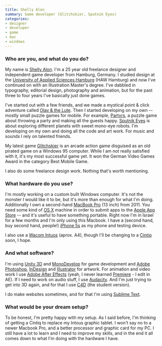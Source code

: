 ```yaml
---
title: Shelly Alon
summary: Game developer (Glitchskier, Sputnik Eyes)
categories:
- designer
- developer
- game
- mac
- windows
---
```


### Who are you, and what do you do?

My name is [Shelly Alon](http://www.twitter.com/shellyalon "Shelly's Twitter account."). I'm a 25 year old freelance designer and independent game developer from Hamburg, Germany. I studied design at the [University of Applied Sciences Hamburg](http://www.design.haw-hamburg.de/home/das-department-design/ "The design department of the University of Applied Sciences in Hamburg.") (HAW Hamburg) and now I've continued on with an Illustration Master's degree. I've dabbled in typography, editorial design, photography and animation, but for the past three to four years I've basically just done games.

I've started out with a few friends, and we made a mystical point & click adventure called [Olav & the Lute][olav-and-the-lute]. Then I started developing on my own -- mostly small puzzle games for mobile. For example, [Partyrs][], a puzzle game about throwing a party and making all the guests happy. [Sputnik Eyes][sputnik-eyes-ios] is about exploring different planets with sweet mono-eye robots. I'm developing on my own and doing all the code and art work. For music and sounds I rely on talented friends.

My latest game [Glitchskier][] is an arcade action game disguised as an old pirated game on a Windows 95 computer. While I am not really satisfied with it, it's my most successful game yet. It won the German Video Games Award in the category Best Mobile Game.

I also do some freelance design work. Nothing that's worth mentioning.

### What hardware do you use?

I'm mostly working on a custom built Windows computer. It's not the monster I would like it to be, but it's more than enough for what I'm doing. Additionally I own a second-hand [MacBook Pro][macbook-pro] (13 inch) from 2011. You need some kind of [OS X][macos] machine in order to submit apps to the [Apple App Store][app-store] -- and it's useful to have something portable. Right now I'm in Israel for a few months and I'm only using this Macbook. I have a (second hand, buy second hand, people!) [iPhone 5s][iphone-5s] as my phone and testing device.

I also use a [Wacom Intuos][intuos] (aprox. A4), though I'll be changing to a [Cintiq][] soon, I hope.

### And what software?

I'm using [Unity 3D][unity] and [MonoDevelop][] for game development and [Adobe Photoshop][photoshop], [InDesign][] and [Illustrator][] for artwork. For animation and video work I use [Adobe After Effects][after-effects] (yeah, I never learned [Premiere][] - I edit in AE). If I need to work on audio stuff, I use [Audacity][]. And I'm just trying to get into 3D again, and for that I use [C4D][cinema-4d] (the student version).

I do make websites sometimes, and for that I'm using [Sublime Text][sublime-text].

### What would be your dream setup?

To be honest, I'm pretty happy with my setup. As I said before, I'm thinking of getting a Cintiq to replace my Intous graphic tablet. I won't say no to a newer Macbook Pro, and a better processor and graphic card for my PC. I still have a lot to learn and I need to improve my skills, and in the end it all comes down to what I'm doing with the hardware I have.

[cintiq]: https://www.wacom.com/en/us/cintiq "A computer screen you can draw on."
[intuos]: https://www.wacom.com/en-us/products/pen-tablets/intuos "A pen tablet."
[iphone-5s]: https://en.wikipedia.org/wiki/IPhone_5S "A smartphone."
[macbook-pro]: https://www.apple.com/macbook-pro/ "A laptop."
[after-effects]: https://www.adobe.com/products/aftereffects.html "Motion graphics and video editing software."
[app-store]: https://en.wikipedia.org/wiki/App_Store_(iOS) "A digital storefront for buying iOS apps."
[audacity]: https://sourceforge.net/projects/audacity/ "An open-source, cross-platform audio editor."
[cinema-4d]: https://www.maxon.net/en/products/cinema-4d-prime/who-should-use-it.html "3D rendering software."
[glitchskier]: http://www.glitchskier.com/ "A retro-themed mobile action game."
[illustrator]: https://www.adobe.com/products/illustrator.html "A vector graphics editor."
[indesign]: https://www.adobe.com/products/indesign.html "A desktop/web publishing application."
[macos]: https://en.wikipedia.org/wiki/MacOS "An operating system for Mac hardware."
[monodevelop]: https://www.monodevelop.com/ "A cross-platform IDE."
[olav-and-the-lute]: http://www.olavandthelute.com "A point and click adventure game."
[partyrs]: http://www.partyrsgame.com "A mobile game where you have to make party guests happy."
[photoshop]: https://www.adobe.com/products/photoshop.html "A bitmap image editor."
[premiere]: https://www.adobe.com/products/premiere.html "A video editing suite."
[sputnik-eyes-ios]: http://www.sputnikeyes.com/ "A puzzle game."
[sublime-text]: http://www.sublimetext.com/ "A coder's text editor."
[unity]: https://unity3d.com/unity/ "A cross-platform game development tool."
